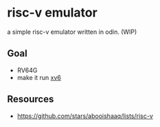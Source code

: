 # risc-v emulator

a simple risc-v emulator  written in odin. (WIP)

## Goal

- RV64G
- make it run [xv6](https://github.com/mit-pdos/xv6-riscv)

## Resources

- https://github.com/stars/abooishaaq/lists/risc-v
